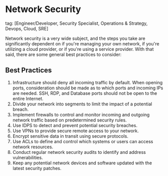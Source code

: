 # Network Security
tag: [Engineer/Developer, Security Specialist, Operations & Strategy, Devops, Cloud, SRE]

Network security is a very wide subject, and the steps you take are significantly dependent on if you're managing your own network, if you're utilizing a cloud provider, or if you're using a service provider. With that said, there are some general best practices to consider:

## Best Practices

1. Infrastructure should deny all incoming traffic by default. When opening ports, consideration should be made as to which ports and incoming IPs are needed. SSH, RDP, and Database ports should not be open to the entire Internet.
2. Divide your network into segments to limit the impact of a potential breach.
3. Implement firewalls to control and monitor incoming and outgoing network traffic based on predetermined security rules.
4. Use IDPS to detect and prevent potential security breaches.
5. Use VPNs to provide secure remote access to your network.
6. Encrypt sensitive data in transit using secure protocols.
7. Use ACLs to define and control which systems or users can access network resources.
8. Conduct regular network security audits to identify and address vulnerabilities.
9. Keep any potential network devices and software updated with the latest security patches.
